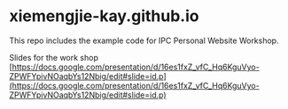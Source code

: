 # xiemengjie-kay.github.io
This repo includes the example code for IPC Personal Website Workshop.

Slides for the work shop [https://docs.google.com/presentation/d/16es1fxZ_vfC_Hq6KguVyo-ZPWFYpivNOaqbYs12Nbig/edit#slide=id.p](https://docs.google.com/presentation/d/16es1fxZ_vfC_Hq6KguVyo-ZPWFYpivNOaqbYs12Nbig/edit#slide=id.p)
